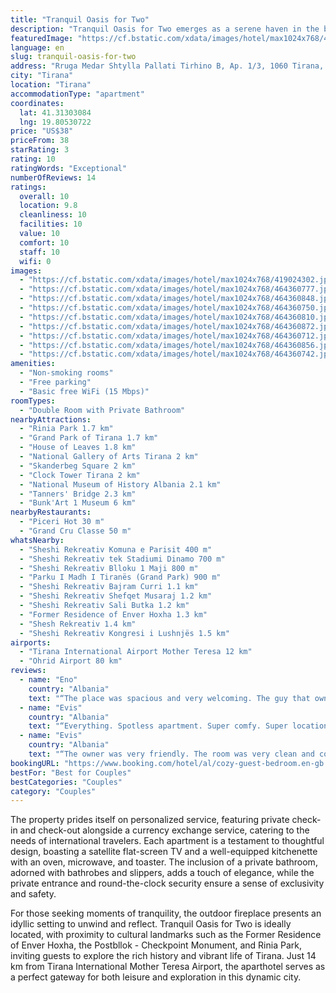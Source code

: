 ```yaml
---
title: "Tranquil Oasis for Two"
description: "Tranquil Oasis for Two emerges as a serene haven in the bustling heart of Tirana, offering guests a unique blend of comfort and convenience."
featuredImage: "https://cf.bstatic.com/xdata/images/hotel/max1024x768/419024302.jpg?k=dd04de5bde162690fe1660eeb17f0b7c56f0df1017caddf5935316ef027beeb0&o=&hp=1"
language: en
slug: tranquil-oasis-for-two
address: "Rruga Medar Shtylla Pallati Tirhino B, Ap. 1/3, 1060 Tirana, Albania"
city: "Tirana"
location: "Tirana"
accommodationType: "apartment"
coordinates:
  lat: 41.31303084
  lng: 19.80530722
price: "US$38"
priceFrom: 38
starRating: 3
rating: 10
ratingWords: "Exceptional"
numberOfReviews: 14
ratings:
  overall: 10
  location: 9.8
  cleanliness: 10
  facilities: 10
  value: 10
  comfort: 10
  staff: 10
  wifi: 0
images:
  - "https://cf.bstatic.com/xdata/images/hotel/max1024x768/419024302.jpg?k=dd04de5bde162690fe1660eeb17f0b7c56f0df1017caddf5935316ef027beeb0&o=&hp=1"
  - "https://cf.bstatic.com/xdata/images/hotel/max1024x768/464360777.jpg?k=e65317f6082c43a4dc99f601eeac49e806148278d597ba217b1aceebd120d657&o=&hp=1"
  - "https://cf.bstatic.com/xdata/images/hotel/max1024x768/464360848.jpg?k=b16df0c5760895efc5c367d78afc30c87ebbf29f763e962327164ccb0de53abf&o=&hp=1"
  - "https://cf.bstatic.com/xdata/images/hotel/max1024x768/464360750.jpg?k=cb5156ad304048694a0dbb7914baa925c9ec038e131b1cfce76f8267691ae5bc&o=&hp=1"
  - "https://cf.bstatic.com/xdata/images/hotel/max1024x768/464360810.jpg?k=cd250bea16e001c7f643f8ad273423cc22a6d01cf01a8e46bc70c0f47d0a90e1&o=&hp=1"
  - "https://cf.bstatic.com/xdata/images/hotel/max1024x768/464360872.jpg?k=e6994b3059a962df4b3f8f8bcd27823cbe6bd49abe6d1424a130cfed4f351b00&o=&hp=1"
  - "https://cf.bstatic.com/xdata/images/hotel/max1024x768/464360712.jpg?k=7ef8211aa7590ffc1c941adbcc15cfb63207414382cb7a27c213d59ef9dc6fb7&o=&hp=1"
  - "https://cf.bstatic.com/xdata/images/hotel/max1024x768/464360856.jpg?k=6c702375423903443d457946fa76e7df8051a5d33a1727bbb4a4f02d4fd21844&o=&hp=1"
  - "https://cf.bstatic.com/xdata/images/hotel/max1024x768/464360742.jpg?k=8737b4728994f5f224ab0c7e6bcf819d628be19021cc32bfc78dbce4993e8665&o=&hp=1"
amenities:
  - "Non-smoking rooms"
  - "Free parking"
  - "Basic free WiFi (15 Mbps)"
roomTypes:
  - "Double Room with Private Bathroom"
nearbyAttractions:
  - "Rinia Park 1.7 km"
  - "Grand Park of Tirana 1.7 km"
  - "House of Leaves 1.8 km"
  - "National Gallery of Arts Tirana 2 km"
  - "Skanderbeg Square 2 km"
  - "Clock Tower Tirana 2 km"
  - "National Museum of History Albania 2.1 km"
  - "Tanners' Bridge 2.3 km"
  - "Bunk'Art 1 Museum 6 km"
nearbyRestaurants:
  - "Piceri Hot 30 m"
  - "Grand Cru Classe 50 m"
whatsNearby:
  - "Sheshi Rekreativ Komuna e Parisit 400 m"
  - "Sheshi Rekreativ tek Stadiumi Dinamo 700 m"
  - "Sheshi Rekreativ Blloku 1 Maji 800 m"
  - "Parku I Madh I Tiranës (Grand Park) 900 m"
  - "Sheshi Rekreativ Bajram Curri 1.1 km"
  - "Sheshi Rekreativ Shefqet Musaraj 1.2 km"
  - "Sheshi Rekreativ Sali Butka 1.2 km"
  - "Former Residence of Enver Hoxha 1.3 km"
  - "Shesh Rekreativ 1.4 km"
  - "Sheshi Rekreativ Kongresi i Lushnjës 1.5 km"
airports:
  - "Tirana International Airport Mother Teresa 12 km"
  - "Ohrid Airport 80 km"
reviews:
  - name: "Eno"
    country: "Albania"
    text: "“The place was spacious and very welcoming. The guy that owned the place was waiting for us at the place and introduced us to the room. Everything there was clean and all the needed appliances where there. The location was great with access to...”"
  - name: "Evis"
    country: "Albania"
    text: "“Everything. Spotless apartment. Super comfy. Super location. Amazing facilities. Super Great host”"
  - name: "Evis"
    country: "Albania"
    text: "“The owner was very friendly. The room was very clean and comfy. The location was great, very close to everything. Very close to Bllok the most popular area of the city. Great restauraunts around, great bars.”"
bookingURL: "https://www.booking.com/hotel/al/cozy-guest-bedroom.en-gb.html?aid=8035640"
bestFor: "Best for Couples"
bestCategories: "Couples"
category: "Couples"
---
```


The property prides itself on personalized service, featuring private check-in and check-out alongside a currency exchange service, catering to the needs of international travelers. Each apartment is a testament to thoughtful design, boasting a satellite flat-screen TV and a well-equipped kitchenette with an oven, microwave, and toaster. The inclusion of a private bathroom, adorned with bathrobes and slippers, adds a touch of elegance, while the private entrance and round-the-clock security ensure a sense of exclusivity and safety.

For those seeking moments of tranquility, the outdoor fireplace presents an idyllic setting to unwind and reflect. Tranquil Oasis for Two is ideally located, with proximity to cultural landmarks such as the Former Residence of Enver Hoxha, the Postbllok - Checkpoint Monument, and Rinia Park, inviting guests to explore the rich history and vibrant life of Tirana. Just 14 km from Tirana International Mother Teresa Airport, the aparthotel serves as a perfect gateway for both leisure and exploration in this dynamic city.